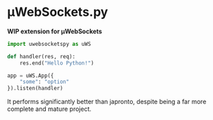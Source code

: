 # µWebSockets.py
**WIP extension for µWebSockets**
```python
import uwebsocketspy as uWS

def handler(res, req):
	res.end("Hello Python!")

app = uWS.App({
	"some": "option"
}).listen(handler)
```
It performs significantly better than japronto, despite being a far more complete and mature project.
